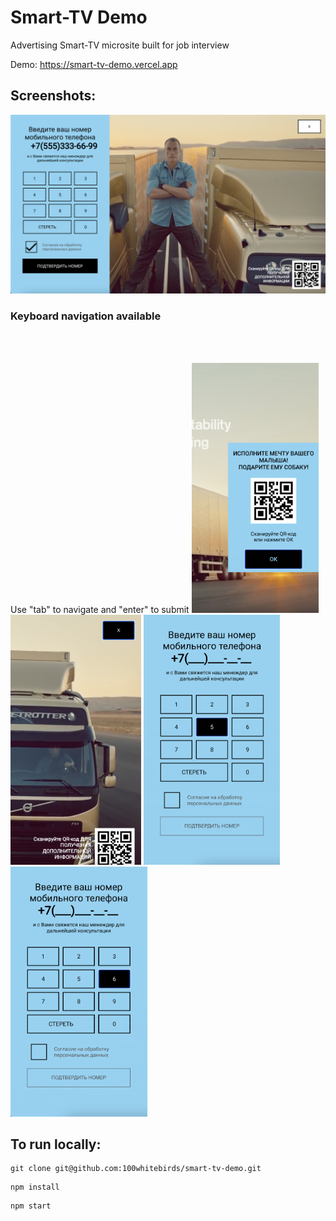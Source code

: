 <h1> Smart-TV Demo </h1>

Advertising Smart-TV microsite built for job interview 

Demo: https://smart-tv-demo.vercel.app

<h2> Screenshots: </h2>

<img src="screenshots/screenshot.png" width="800">

<h3> Keyboard navigation available</h3>

<br/><br/>

<p float="left">
  Use "tab" to navigate and "enter" to submit 
  <img src="screenshots/navigation1.png" height="400">
  <img src="screenshots/navigation4.png" height="400">
 <img src="screenshots/navigation2.png" height="400">
 <img src="screenshots/navigation3.png" height="400">
</p>


<h2> To run locally: </h2>
 
```
git clone git@github.com:100whitebirds/smart-tv-demo.git
```
```
npm install
```
```
npm start
```

